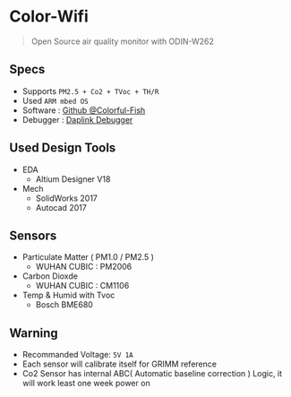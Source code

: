 # Color-Wifi

> Open Source air quality monitor with ODIN-W262



## Specs
- Supports `PM2.5 + Co2 + TVoc + TH/R`
- Used `ARM mbed OS`
- Software : [Github @Colorful-Fish](https://github.com/colorful-fish)
- Debugger : [Daplink Debugger](https://github.com/ARMmbed/mbed-HDK)

## Used Design Tools
- EDA
    - Altium Designer V18
- Mech
    - SolidWorks 2017
    - Autocad 2017

## Sensors
- Particulate Matter ( PM1.0 / PM2.5 )
    - WUHAN CUBIC : PM2006
- Carbon Dioxde
    - WUHAN CUBIC : CM1106
- Temp & Humid with Tvoc
    - Bosch BME680

## Warning
- Recommanded Voltage: `5V 1A`
- Each sensor will calibrate itself for GRIMM reference
- Co2 Sensor has internal ABC( Automatic baseline correction ) Logic, 
    it will work least one week power on

